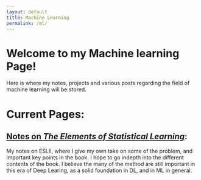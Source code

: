```yaml
---
layout: default
title: Machine Learning
permalink: /ml/
---
```

# Welcome to my Machine learning Page!
Here is where my notes, projects and various posts regarding the field of machine learning will be stored.

# Current Pages:
## [Notes on *The Elements of Statistical Learning*](/ml/ESLII):<br>
My notes on ESLII, where I give my own take on some of the problem, and important key points in the book. I hope to go indepth into the different contents of the book. I believe the many of the method are still important in this era of Deep Learing, as a solid foundation in DL, and in ML in general.